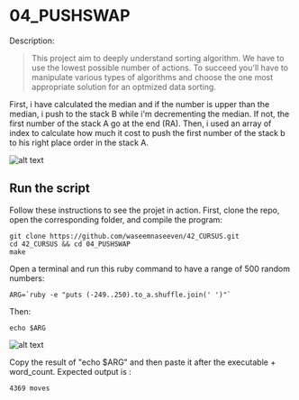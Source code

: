 # 04_PUSHSWAP

Description:
> This project aim to deeply understand sorting algorithm. We have to use the lowest possible number of actions. To succeed you'll have to manipulate various types of algorithms and choose the one most appropriate solution for an optmized data sorting.

First, i have calculated the median and if the number is upper than the median, i push to the stack B while i'm decrementing the median. If not, the first number of the stack A go at the end (RA).
Then, i used an array of index to calculate how much it cost to push the first number of the stack b to his right place order in the stack A.

![alt text](https://github.com/waseemnaseeven/42_CURSUS/tree/main/04_PUSHSWAP/img/push_swap.png "Push_swap result")

## Run the script

Follow these instructions to see the projet in action. First, clone the repo, open the corresponding folder, and compile the program:

```
git clone https://github.com/waseemnaseeven/42_CURSUS.git
cd 42_CURSUS && cd 04_PUSHSWAP
make
```

Open a terminal and run this ruby command to have a range of 500 random numbers:

```
ARG=`ruby -e "puts (-249..250).to_a.shuffle.join(' ')"`
```

Then:

```
echo $ARG
```

![alt text](https://github.com/waseemnaseeven/42_CURSUS/tree/main/04_PUSHSWAP/img/echo$ARG.png "echo $ARG result")

Copy the result of "echo $ARG" and then paste it after the executable + word_count. Expected output is :

```
4369 moves
```
